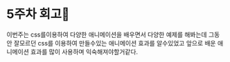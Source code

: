 # 5주차 회고🍎
이번주는 css를이용하여 다양한 애니메이션을 배우면서 다양한 예제를 해봐는데 
그동안 잘모르던 css를 이용하여 만들수있는 애니메이션 효과를 알수있었고 
앞으로 배운 애니메이션 효과를 많이 사용하며 익숙해져야할거같다.